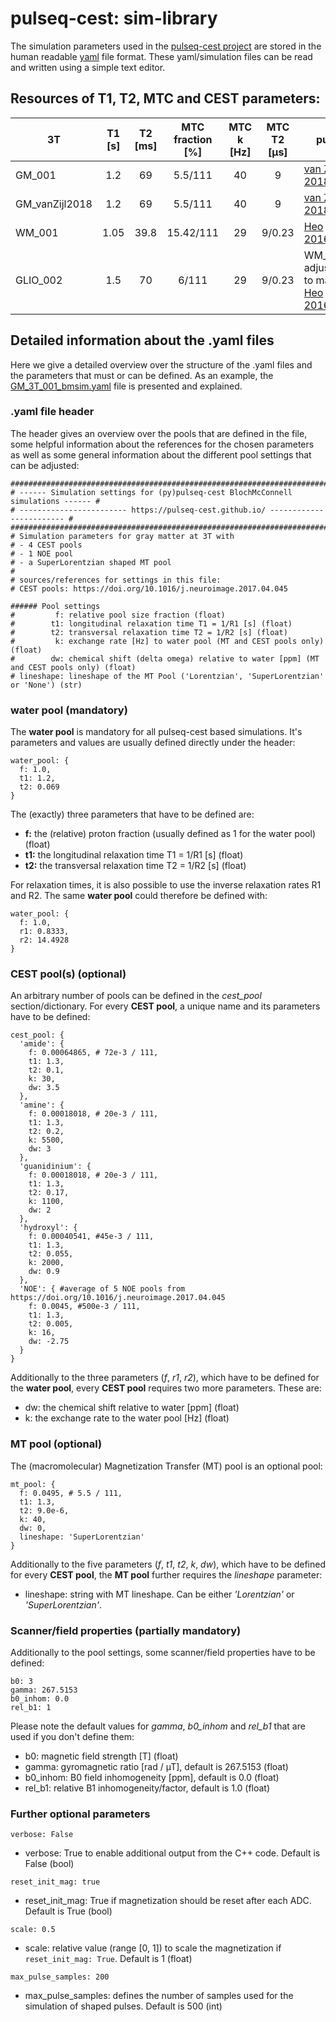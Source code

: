 # pulseq-cest: sim-library
The simulation parameters used in the [pulseq-cest project](https://pulseq-cest.github.io/) are stored in the human
readable [yaml](https://yaml.org/) file format. These yaml/simulation files can be read and written using a
simple text editor. 


## Resources of T1, T2, MTC  and CEST parameters:

|  3T  | T1 [s]      | T2 [ms]     |MTC fraction [%]  |  MTC k [Hz] | MTC T2 [µs]| pub |
| ---- |:-----------:|:-----------:| :---:            |:---:        |:---:         | ---- |
| GM_001| 1.2        |   69        |     5.5/111      |    40       | 9         | [van Zijl 2018](https://www.ncbi.nlm.nih.gov/pmc/articles/PMC5650949/)   |
| GM_vanZijl2018| 1.2         |   69        |     5.5/111      |   40        |  9         | [van Zijl 2018](https://www.ncbi.nlm.nih.gov/pmc/articles/PMC5650949/)   |
| WM_001| 1.05       |  39.8       |    15.42/111      |    29       | 9/0.23         | [Heo 2016](https://www.ncbi.nlm.nih.gov/pmc/articles/PMC4662920/) |
| GLIO_002| 1.5       |  70       |    6/111      |    29       | 9/0.23         | WM_001 adjusted to match [Heo 2016](https://www.ncbi.nlm.nih.gov/pmc/articles/PMC4662920/) |



## Detailed information about the .yaml files
Here we give a detailed overview over the structure of the .yaml files and the parameters that must or can be defined. As
an example, the [GM_3T_001_bmsim.yaml](GM_3T_001_bmsim.yaml) file is presented and explained.

### .yaml file header
The header gives an overview over the pools that are defined in the file, some helpful information about the references
for the chosen parameters as well as some general information about the different pool settings that can be adjusted:
```
####################################################################################
# ------ Simulation settings for (py)pulseq-cest BlochMcConnell simulations ------ #
# ------------------------ https://pulseq-cest.github.io/ ------------------------ #
####################################################################################
# Simulation parameters for gray matter at 3T with
# - 4 CEST pools
# - 1 NOE pool      
# - a SuperLorentzian shaped MT pool
#
# sources/references for settings in this file:
# CEST pools: https://doi.org/10.1016/j.neuroimage.2017.04.045

###### Pool settings
#         f: relative pool size fraction (float)
#        t1: longitudinal relaxation time T1 = 1/R1 [s] (float)
#        t2: transversal relaxation time T2 = 1/R2 [s] (float)
#         k: exchange rate [Hz] to water pool (MT and CEST pools only) (float)
#        dw: chemical shift (delta omega) relative to water [ppm] (MT and CEST pools only) (float)
# lineshape: lineshape of the MT Pool ('Lorentzian', 'SuperLorentzian' or 'None') (str)
```

### water pool (mandatory)
The **water pool** is mandatory for all pulseq-cest based simulations. It's parameters and values are usually defined 
directly under the header:
```
water_pool: {
  f: 1.0,
  t1: 1.2,
  t2: 0.069
}
```
The (exactly) three parameters that have to be defined are:
* **f:** the (relative) proton fraction (usually defined as 1 for the water pool) (float)
* **t1:** the longitudinal relaxation time T1 = 1/R1 [s] (float)
* **t2:** the transversal relaxation time T2 = 1/R2 [s] (float)

For relaxation times, it is also possible to use the inverse relaxation rates R1 and R2. The same **water pool** could therefore be defined with: 

```
water_pool: {
  f: 1.0,
  r1: 0.8333,
  r2: 14.4928
}
```

### CEST pool(s) (optional)
An arbitrary number of pools can be defined in the *cest_pool* section/dictionary. For every **CEST pool**, a unique 
name and its parameters have to be defined: 
```
cest_pool: {
  'amide': {
    f: 0.00064865, # 72e-3 / 111,
    t1: 1.3,
    t2: 0.1,
    k: 30,
    dw: 3.5
  },
  'amine': {
    f: 0.00018018, # 20e-3 / 111,
    t1: 1.3,
    t2: 0.2,
    k: 5500,
    dw: 3
  },
  'guanidinium': {
    f: 0.00018018, # 20e-3 / 111,
    t1: 1.3,
    t2: 0.17,
    k: 1100,
    dw: 2
  },
  'hydroxyl': {
    f: 0.00040541, #45e-3 / 111,
    t1: 1.3,
    t2: 0.055,
    k: 2000,
    dw: 0.9
  },
  'NOE': { #average of 5 NOE pools from https://doi.org/10.1016/j.neuroimage.2017.04.045
    f: 0.0045, #500e-3 / 111,
    t1: 1.3,
    t2: 0.005,
    k: 16,
    dw: -2.75
  }
}
```
Additionally to the three parameters (*f*, *r1*, *r2*), which have to be defined for the **water pool**, every 
**CEST pool** requires two more parameters. These are:
* dw: the chemical shift relative to water [ppm] (float)
* k: the exchange rate to the water pool [Hz] (float)

### MT pool (optional)
The (macromolecular) Magnetization Transfer (MT) pool is an optional pool:
```
mt_pool: {
  f: 0.0495, # 5.5 / 111,
  t1: 1.3,
  t2: 9.0e-6,
  k: 40,
  dw: 0,
  lineshape: 'SuperLorentzian'
}
```
Additionally to the five parameters (*f*, *t1*, *t2*, *k*, *dw*), which have to be defined for every 
**CEST pool**, the **MT pool** further requires the *lineshape* parameter:
* lineshape: string with MT lineshape. Can be either *'Lorentzian'* or *'SuperLorentzian'*.

### Scanner/field properties (partially mandatory)
Additionally to the pool settings, some scanner/field properties have to be defined:
```
b0: 3
gamma: 267.5153
b0_inhom: 0.0
rel_b1: 1
```
Please note the default values for *gamma*, *b0_inhom* and *rel_b1* that are used if you don't define them:
* b0: magnetic field strength [T] (float)
* gamma: gyromagnetic ratio [rad / µT], default is 267.5153 (float)
* b0_inhom: B0 field inhomogeneity [ppm], default is 0.0 (float)
* rel_b1: relative B1 inhomogeneity/factor, default is 1.0 (float)


### Further optional parameters
```
verbose: False
```
* verbose: True to enable additional output from the C++ code. Default is False (bool)
```
reset_init_mag: true
```
* reset_init_mag: True if magnetization should be reset after each ADC. Default is True (bool)
```
scale: 0.5
```
* scale: relative value (range [0, 1]) to scale the magnetization if `reset_init_mag: True`. Default is 1 (float)
```
max_pulse_samples: 200
```
* max_pulse_samples: defines the number of samples used for the simulation of shaped pulses. Default is 500 (int)
